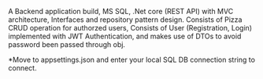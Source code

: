 A Backend application build, MS SQL, .Net core (REST API) with MVC architecture, Interfaces and repository pattern design.
Consists of Pizza CRUD operation for authorzed users, 
Consists of User (Registration, Login) implemented with JWT Authentication, and makes use of DTOs to avoid password been passed through obj.


*Move to appsettings.json and enter your local SQL DB connection string to connect.

